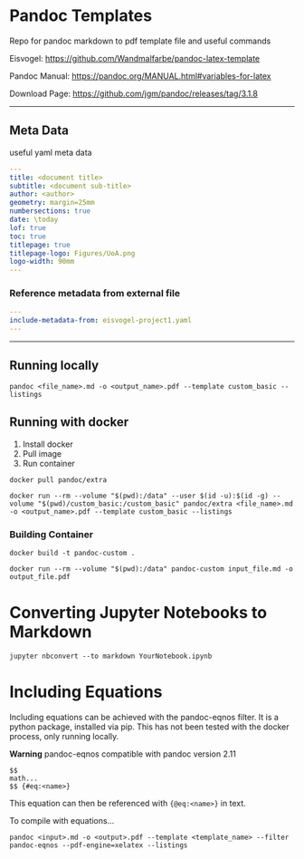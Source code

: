 # Pandoc Templates

Repo for pandoc markdown to pdf template file and useful commands

Eisvogel:           https://github.com/Wandmalfarbe/pandoc-latex-template

Pandoc Manual:      https://pandoc.org/MANUAL.html#variables-for-latex

Download Page:      https://github.com/jgm/pandoc/releases/tag/3.1.8

---

## Meta Data

useful yaml meta data

```yaml
---
title: <document title>
subtitle: <document sub-title>
author: <author>
geometry: margin=25mm
numbersections: true
date: \today
lof: true
toc: true
titlepage: true
titlepage-logo: Figures/UoA.png
logo-width: 90mm
---
```

### Reference metadata from external file

```yaml
---
include-metadata-from: eisvogel-project1.yaml
---
```

---

## Running locally

```
pandoc <file_name>.md -o <output_name>.pdf --template custom_basic --listings
```

## Running with docker

1. Install docker
1. Pull image
2. Run container

```
docker pull pandoc/extra
```

```
docker run --rm --volume "$(pwd):/data" --user $(id -u):$(id -g) --volume "$(pwd)/custom_basic:/custom_basic" pandoc/extra <file_name>.md -o <output_name>.pdf --template custom_basic --listings
```

### Building Container

```
docker build -t pandoc-custom .
```

```
docker run --rm --volume "$(pwd):/data" pandoc-custom input_file.md -o output_file.pdf
```

# Converting Jupyter Notebooks to Markdown

```
jupyter nbconvert --to markdown YourNotebook.ipynb
```

# Including Equations

Including equations can be achieved with the pandoc-eqnos filter. It is a python package, installed via pip. This has not been tested with the docker process, only running locally. 

**Warning**
pandoc-eqnos compatible with pandoc version 2.11

```
$$
math...
$$ {#eq:<name>}
```

This equation can then be referenced with `{@eq:<name>}` in text.

To compile with equations...

```
pandoc <input>.md -o <output>.pdf --template <template_name> --filter pandoc-eqnos --pdf-engine=xelatex --listings
```
